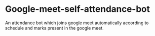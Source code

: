 # Google-meet-self-attendance-bot
An attendance bot which joins google meet automatically according to  schedule and marks  present in the google meet.
